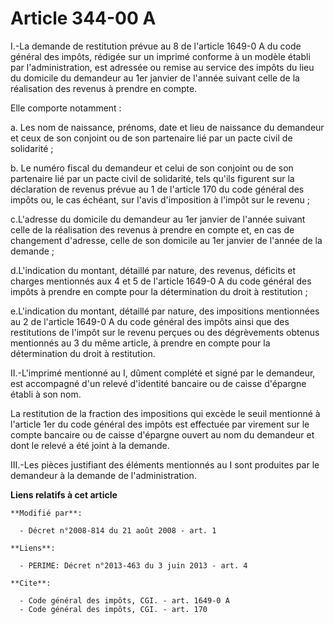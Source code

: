 # Article 344-00 A

I.-La demande de restitution prévue au 8 de l'article 1649-0 A du code général des impôts, rédigée sur un imprimé conforme à
un modèle établi par l'administration, est adressée ou remise au service des impôts du lieu du domicile du demandeur au 1er
janvier de l'année suivant celle de la réalisation des revenus à prendre en compte. 

Elle comporte notamment : 

a. Les nom de naissance, prénoms, date et lieu de naissance du demandeur et ceux de son conjoint ou de son partenaire lié par
un pacte civil de solidarité ; 

b. Le numéro fiscal du demandeur et celui de son conjoint ou de son partenaire lié par un pacte civil de solidarité, tels
qu'ils figurent sur la déclaration de revenus prévue au 1 de l'article 170 du code général des impôts ou, le cas échéant, sur
l'avis d'imposition à l'impôt sur le revenu ; 

c.L'adresse du domicile du demandeur au 1er janvier de l'année suivant celle de la réalisation des revenus à prendre en
compte et, en cas de changement d'adresse, celle de son domicile au 1er janvier de l'année de la demande ; 

d.L'indication du montant, détaillé par nature, des revenus, déficits et charges mentionnés aux 4 et 5 de l'article 1649-0 A
du code général des impôts à prendre en compte pour la détermination du droit à restitution ; 

e.L'indication du montant, détaillé par nature, des impositions mentionnées au 2 de l'article 1649-0 A du code général des
impôts ainsi que des restitutions de l'impôt sur le revenu perçues ou des dégrèvements obtenus mentionnés au 3 du même
article, à prendre en compte pour la détermination du droit à restitution. 

II.-L'imprimé mentionné au I, dûment complété et signé par le demandeur, est accompagné d'un relevé d'identité bancaire ou de
caisse d'épargne établi à son nom. 

La restitution de la fraction des impositions qui excède le seuil mentionné à l'article 1er du code général des impôts est
effectuée par virement sur le compte bancaire ou de caisse d'épargne ouvert au nom du demandeur et dont le relevé a été joint
à la demande. 

III.-Les pièces justifiant des éléments mentionnés au I sont produites par le demandeur à la demande de l'administration.

**Liens relatifs à cet article**

	**Modifié par**:

	  - Décret n°2008-814 du 21 août 2008 - art. 1

	**Liens**:

	  - PERIME: Décret n°2013-463 du 3 juin 2013 - art. 4

	**Cite**:

	  - Code général des impôts, CGI. - art. 1649-0 A
	  - Code général des impôts, CGI. - art. 170
